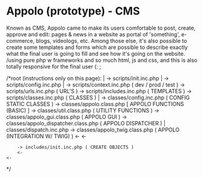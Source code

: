 <h1>Appolo (prototype) - CMS</h1>

Known as CMS, Appolo came to make its users comfortable to post, create, approve and edit: pages & news in a website as portal of 'something', e-commerce, blogs, videologs, etc. Among those else, it's also possible to create some templates and forms which are possible to describe exactly what the final user is going to fill and see how it's going on the website. /using pure php w frameworks and so much html, js and css, and this is also totally responsive for the final user (: ;

/*root (instructions only on this page):
	|
	-> scripts/init.inc.php
		|
		-> scripts/config.inc.php
			|
			-> scripts/context.inc.php ( dev / prod / test )
			-> scripts/urls.inc.php ( URL'S )
			-> scripts/includes.inc.php ( TEMPLATES )
			-> scripts/classes.inc.php ( CLASSES )
				|
				-> classes/config.inc.php ( CONFIG STATIC CLASSES )
				-> classes/appolo.class.php [ APPOLO FUNCTIONS (BASIC) ]
				-> classes/util.class.php ( UTILITY FUNCTIONS )
				-> classes/appolo_gui.class.php ( APPOLO GUI )
				-> classes/appolo_dispatcher.class.php ( APPOLO DISPATCHER )
					|
					classes/dispatch.inc.php
				-> classes/appolo_twig.class.php ( APPOLO (INTEGRATION W/ TWIG) )
			<-
		<-

		-> includes/init.inc.php ( CREATE OBJECTS )
		<-
	<-
*/
